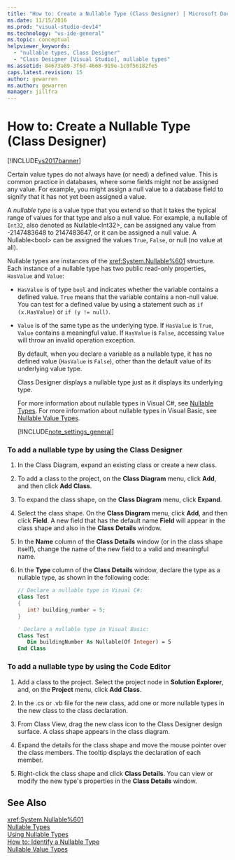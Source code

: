 ```yaml
---
title: "How to: Create a Nullable Type (Class Designer) | Microsoft Docs"
ms.date: 11/15/2016
ms.prod: "visual-studio-dev14"
ms.technology: "vs-ide-general"
ms.topic: conceptual
helpviewer_keywords: 
  - "nullable types, Class Designer"
  - "Class Designer [Visual Studio], nullable types"
ms.assetid: 84673a89-3f6d-4668-919e-1c0f56182fe5
caps.latest.revision: 15
author: gewarren
ms.author: gewarren
manager: jillfra
---
```

# How to: Create a Nullable Type (Class Designer)
[!INCLUDE[vs2017banner](../includes/vs2017banner.md)]

Certain value types do not always have (or need) a defined value. This is common practice in databases, where some fields might not be assigned any value. For example, you might assign a null value to a database field to signify that it has not yet been assigned a value.  
  
 A *nullable type* is a value type that you extend so that it takes the typical range of values for that type and also a null value. For example, a nullable of `Int32`, also denoted as Nullable\<Int32>, can be assigned any value from -2147483648 to 2147483647, or it can be assigned a null value. A Nullable\<bool> can be assigned the values `True`, `False`, or null (no value at all).  
  
 Nullable types are instances of the <xref:System.Nullable%601> structure. Each instance of a nullable type has two public read-only properties, `HasValue` and `Value`:  
  
- `HasValue` is of type `bool` and indicates whether the variable contains a defined value. `True` means that the variable contains a non-null value. You can test for a defined value by using a statement such as `if (x.HasValue)` or `if (y != null)`.  
  
- `Value` is of the same type as the underlying type. If `HasValue` is `True`, `Value` contains a meaningful value. If `HasValue` is `False`, accessing `Value` will throw an invalid operation exception.  
  
  By default, when you declare a variable as a nullable type, it has no defined value (`HasValue` is `False`), other than the default value of its underlying value type.  
  
  Class Designer displays a nullable type just as it displays its underlying type.  
  
  For more information about nullable types in Visual C#, see [Nullable Types](http://msdn.microsoft.com/library/e473cb01-28ca-42be-9cea-f717055d72c6). For more information about nullable types in Visual Basic, see [Nullable Value Types](http://msdn.microsoft.com/library/9ac3b602-6f96-4e6d-96f7-cd4e81c468a6).  
  
  [!INCLUDE[note_settings_general](../includes/note-settings-general-md.md)]  
  
### To add a nullable type by using the Class Designer  
  
1. In the Class Diagram, expand an existing class or create a new class.  
  
2. To add a class to the project, on the **Class Diagram** menu, click **Add**, and then click **Add Class**.  
  
3. To expand the class shape, on the **Class Diagram** menu, click **Expand**.  
  
4. Select the class shape. On the **Class Diagram** menu, click **Add**, and then click **Field**. A new field that has the default name **Field** will appear in the class shape and also in the **Class Details** window.  
  
5. In the **Name** column of the **Class Details** window (or in the class shape itself), change the name of the new field to a valid and meaningful name.  
  
6. In the **Type** column of the **Class Details** window, declare the type as a nullable type, as shown in the following code:  
  
    ```csharp  
    // Declare a nullable type in Visual C#:  
    class Test  
    {  
       int? building_number = 5;  
    }  
    ```  
  
    ```vb  
    ' Declare a nullable type in Visual Basic:  
    Class Test  
       Dim buildingNumber As Nullable(Of Integer) = 5  
    End Class  
    ```  
  
### To add a nullable type by using the Code Editor  
  
1. Add a class to the project. Select the project node in **Solution Explorer**, and, on the **Project** menu, click **Add Class**.  
  
2. In the .cs or .vb file for the new class, add one or more nullable types in the new class to the class declaration.  
  
3. From Class View, drag the new class icon to the Class Designer design surface. A class shape appears in the class diagram.  
  
4. Expand the details for the class shape and move the mouse pointer over the class members. The tooltip displays the declaration of each member.  
  
5. Right-click the class shape and click **Class Details**. You can view or modify the new type's properties in the **Class Details** window.  
  
## See Also  
 <xref:System.Nullable%601>   
 [Nullable Types](http://msdn.microsoft.com/library/e473cb01-28ca-42be-9cea-f717055d72c6)   
 [Using Nullable Types](http://msdn.microsoft.com/library/0bacbe72-ce15-4b14-83e1-9c14e6380c28)   
 [How to: Identify a Nullable Type](http://msdn.microsoft.com/library/d4b67ee2-66e8-40c1-ae9d-545d32c71387)   
 [Nullable Value Types](http://msdn.microsoft.com/library/9ac3b602-6f96-4e6d-96f7-cd4e81c468a6)
